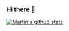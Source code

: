 ### Hi there 👋

<!--
**MartinDai/MartinDai** is a ✨ _special_ ✨ repository because its `README.md` (this file) appears on your GitHub profile.

Here are some ideas to get you started:

- 🔭 I’m currently working on ...
- 🌱 I’m currently learning ...
- 👯 I’m looking to collaborate on ...
- 🤔 I’m looking for help with ...
- 💬 Ask me about ...
- 📫 How to reach me: ...
- 😄 Pronouns: ...
- ⚡ Fun fact: ...
-->

[![Martin's github stats](https://github-readme-stats.vercel.app/api?username=MartinDai)](https://github.com/anuraghazra/github-readme-stats)
